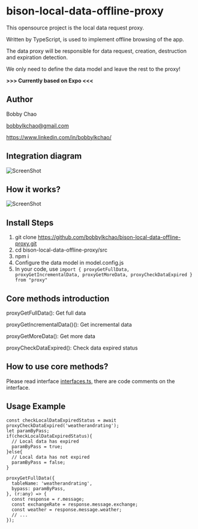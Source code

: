 # bison-local-data-offline-proxy
This opensource project is the local data request proxy.

Written by TypeScript, is used to implement offline browsing of the app.

The data proxy will be responsible for data request, creation, destruction and expiration detection.

We only need to define the data model and leave the rest to the proxy!

**>>> Currently based on Expo <<<**

## Author

Bobby Chao

bobbylkchao@gmail.com

https://www.linkedin.com/in/bobbylkchao/

## Integration diagram

![ScreenShot](https://raw.githubusercontent.com/bobbylkchao/bison-local-data-offline-proxy/main/README/1.png)

## How it works?

![ScreenShot](https://raw.githubusercontent.com/bobbylkchao/bison-local-data-offline-proxy/main/README/2.png)

## Install Steps

1. git clone https://github.com/bobbylkchao/bison-local-data-offline-proxy.git
2. cd bison-local-data-offline-proxy/src
3. npm i
4. Configure the data model in model.config.js
5. In your code, use `import { proxyGetFullData, proxyGetIncrementalData, proxyGetMoreData, proxyCheckDataExpired } from "proxy"`

## Core methods introduction

proxyGetFullData(): Get full data

proxyGetIncrementalData()(): Get incremental data

proxyGetMoreData(): Get more data

proxyCheckDataExpired(): Check data expired status

## How to use core methods?

Please read interface [interfaces.ts](https://github.com/bobbylkchao/bison-local-data-offline-proxy/blob/main/src/interfaces.ts), there are code comments on the interface.

## Usage Example

```
const checkLocalDataExpiredStatus = await proxyCheckDataExpired('weatherandrating');
let paramByPass;
if(checkLocalDataExpiredStatus){
  // Local data has expired
  paramByPass = true;
}else{
  // Local data has not expired
  paramByPass = false;
}

proxyGetFullData({
  tableName: 'weatherandrating',
  bypass: paramByPass,
}, (r:any) => {
  const response = r.message;
  const exchangeRate = response.message.exchange;
  const weather = response.message.weather;
  // ... 
});
```
